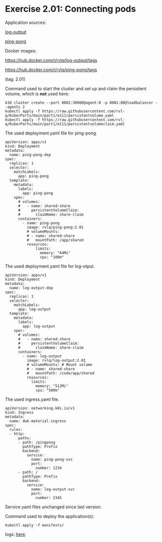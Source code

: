 # Exercise 2.01: Connecting pods

Application sources:

[log-output](https://github.com/rvl-q/hashapp)

[ping-pong](../../ping-pong/)

Docker images:

https://hub.docker.com/r/rvlq/log-output/tags

https://hub.docker.com/r/rvlq/ping-pong/tags

(tag: 2.01)

Command used to start the cluster and set up and claim the persistent volume, which is **not** used here:
```
k3d cluster create --port 8082:30080@agent:0 -p 8081:80@loadbalancer --agents 2
kubectl apply -f https://raw.githubusercontent.com/rvl-q/KuberParts/main/part1/e111/persistentvolume.yaml
kubectl apply -f https://raw.githubusercontent.com/rvl-q/KuberParts/main/part1/e111/persistentvolumeclaim.yaml
```
The used deployment.yaml file for ping-pong.
```
apiVersion: apps/v1
kind: Deployment
metadata:
  name: ping-pong-dep
spec:
  replicas: 1
  selector:
    matchLabels:
      app: ping-pong
  template:
    metadata:
      labels:
        app: ping-pong
    spec:
      # volumes:
      #   - name: shared-share
      #     persistentVolumeClaim:
      #       claimName: share-claim
      containers:
        - name: ping-pong
          image: rvlq/ping-pong:2.01
          # volumeMounts:
          # - name: shared-share
          #   mountPath: /app/shared
          resources:
              limits:
                memory: "64Mi"
                cpu: "100m"
```

The used deployment.yaml file for log-otput.
```
apiVersion: apps/v1
kind: Deployment
metadata:
  name: log-output-dep
spec:
  replicas: 1
  selector:
    matchLabels:
      app: log-output
  template:
    metadata:
      labels:
        app: log-output
    spec:
      # volumes:
      #   - name: shared-share
      #     persistentVolumeClaim:
      #       claimName: share-claim
      containers:
        - name: log-output
          image: rvlq/log-output:2.01
          # volumeMounts: # Mount volume
          # - name: shared-share
          #   mountPath: /code/app/shared
          resources:
            limits:
              memory: "512Mi"
              cpu: "500m"
```

The used ingress.yaml file.
```
apiVersion: networking.k8s.io/v1
kind: Ingress
metadata:
  name: dwk-material-ingress
spec:
  rules:
  - http:
      paths:
      - path: /pingpong
        pathType: Prefix
        backend:
          service:
            name: ping-pong-svc
            port:
              number: 1234              
      - path: /
        pathType: Prefix
        backend:
          service:
            name: log-output-svc
            port:
              number: 2345
```

Service yaml files unchanged since last version.

Command used to deploy the application(s):
```
kubectl apply -f manifests/
```
logs:
[here](./e2.01.txt).
